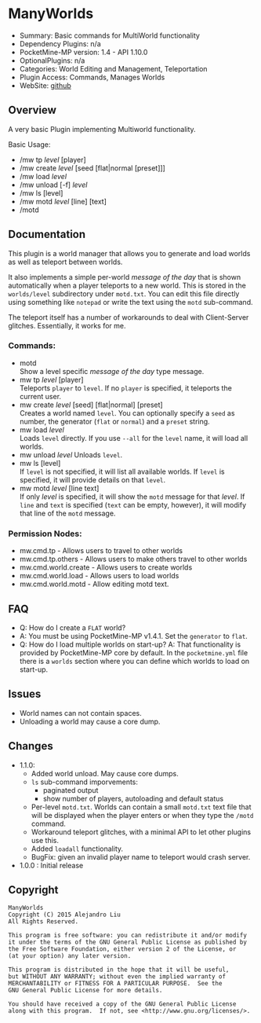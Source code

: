 ManyWorlds
==========

* Summary: Basic commands for MultiWorld functionality
* Dependency Plugins: n/a
* PocketMine-MP version: 1.4 - API 1.10.0
* OptionalPlugins: n/a
* Categories: World Editing and Management, Teleportation
* Plugin Access: Commands, Manages Worlds
* WebSite: [github](https://github.com/alejandroliu/pocketmine-plugins/tree/master/ManyWorlds)

Overview
---------

A very basic Plugin implementing Multiworld functionality.

Basic Usage:

* /mw tp *level* [player]
* /mw create *level* [seed [flat|normal [preset]]]
* /mw load *level*
* /mw unload [-f] *level*
* /mw ls [level]
* /mw motd *level* [line] [text]
* /motd

Documentation
-------------

This plugin is a world manager that allows you to generate and load
worlds as well as teleport between worlds.

It also implements a simple per-world _message of the day_ that is
shown automatically when a player teleports to a new world.  This is
stored in the `worlds/level` subdirectory under `motd.txt`.  You can
edit this file directly using something like `notepad` or write the
text using the `motd` sub-command.

The teleport itself has a number of workarounds to deal with
Client-Server glitches.  Essentially, it works for me.

### Commands:

* motd  
  Show a level specific _message of the day_ type message.
* mw tp *level* [player]  
  Teleports `player` to `level`.  If no `player` is specified, it
  teleports the current user.
* mw create *level* [seed] [flat|normal] [preset]  
  Creates a world named `level`.  You can optionally specify a `seed`
  as number, the generator (`flat` or `normal`) and a `preset` string.
* mw load *level*  
  Loads `level` directly.  If you use `--all` for the `level` name, it
  will load all worlds.
* mw unload *level*
  Unloads `level`.
* mw ls [level]  
  If `level` is not specified, it will list all available worlds.  If
  `level` is specified, it will provide details on that `level`.
* mw motd *level* [line text]  
  If only *level* is specified, it will show the `motd` message for
  that *level*.  If `line` and `text` is specified (`text` can be
  empty, however), it will modify that line of the `motd` message.
  

### Permission Nodes:

* mw.cmd.tp - Allows users to travel to other worlds
* mw.cmd.tp.others - Allows users to make others travel to other worlds
* mw.cmd.world.create - Allows users to create worlds
* mw.cmd.world.load - Allows users to load worlds
* mw.cmd.world.motd - Allow editing motd text.

FAQ
---

* Q: How do I create a `FLAT` world?
* A: You must be using PocketMine-MP v1.4.1.  Set the `generator` to
  `flat`.
* Q: How do I load multiple worlds on start-up?
  A: That functionality is provided by PocketMine-MP core by default.
  In the `pocketmine.yml` file there is a `worlds` section where you
  can define which worlds to load on start-up.

Issues
------

* World names can not contain spaces.
* Unloading a world may cause a core dump.

Changes
-------

* 1.1.0:
  * Added world unload.  May cause core dumps.
  * `ls` sub-command imporvements:
    * paginated output
    * show number of players, autoloading and default status
  * Per-level `motd.txt`.  Worlds can contain a small `motd.txt` text
    file that will be displayed when the player enters or when they
    type the `/motd` command.
  * Workaround teleport glitches, with a minimal API to let other
    plugins use this.
  * Added `loadall` functionality.
  * BugFix: given an invalid player name to teleport would crash server.
* 1.0.0 : Initial release

Copyright
---------

    ManyWorlds
    Copyright (C) 2015 Alejandro Liu  
    All Rights Reserved.

    This program is free software: you can redistribute it and/or modify
    it under the terms of the GNU General Public License as published by
    the Free Software Foundation, either version 2 of the License, or
    (at your option) any later version.

    This program is distributed in the hope that it will be useful,
    but WITHOUT ANY WARRANTY; without even the implied warranty of
    MERCHANTABILITY or FITNESS FOR A PARTICULAR PURPOSE.  See the
    GNU General Public License for more details.

    You should have received a copy of the GNU General Public License
    along with this program.  If not, see <http://www.gnu.org/licenses/>.

